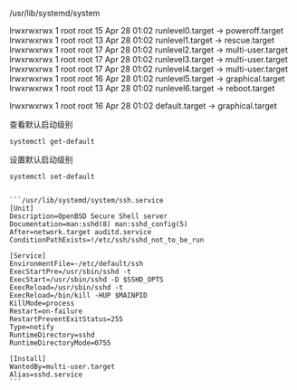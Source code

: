 
/usr/lib/systemd/system

lrwxrwxrwx 1 root root  15 Apr 28 01:02 runlevel0.target -> poweroff.target
lrwxrwxrwx 1 root root  13 Apr 28 01:02 runlevel1.target -> rescue.target
lrwxrwxrwx 1 root root  17 Apr 28 01:02 runlevel2.target -> multi-user.target
lrwxrwxrwx 1 root root  17 Apr 28 01:02 runlevel3.target -> multi-user.target
lrwxrwxrwx 1 root root  17 Apr 28 01:02 runlevel4.target -> multi-user.target
lrwxrwxrwx 1 root root  16 Apr 28 01:02 runlevel5.target -> graphical.target
lrwxrwxrwx 1 root root  13 Apr 28 01:02 runlevel6.target -> reboot.target

lrwxrwxrwx 1 root root 16 Apr 28 01:02 default.target -> graphical.target

查看默认启动级别

    systemctl get-default

设置默认启动级别

    systemctl set-default


    ```/usr/lib/systemd/system/ssh.service
    [Unit]
    Description=OpenBSD Secure Shell server
    Documentation=man:sshd(8) man:sshd_config(5)
    After=network.target auditd.service
    ConditionPathExists=!/etc/ssh/sshd_not_to_be_run

    [Service]
    EnvironmentFile=-/etc/default/ssh
    ExecStartPre=/usr/sbin/sshd -t
    ExecStart=/usr/sbin/sshd -D $SSHD_OPTS
    ExecReload=/usr/sbin/sshd -t
    ExecReload=/bin/kill -HUP $MAINPID
    KillMode=process
    Restart=on-failure
    RestartPreventExitStatus=255
    Type=notify
    RuntimeDirectory=sshd
    RuntimeDirectoryMode=0755

    [Install]
    WantedBy=multi-user.target
    Alias=sshd.service
    ```
